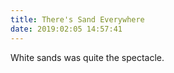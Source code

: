 ```yaml
---
title: There's Sand Everywhere
date: 2019:02:05 14:57:41
---
```


White sands was quite the spectacle.
